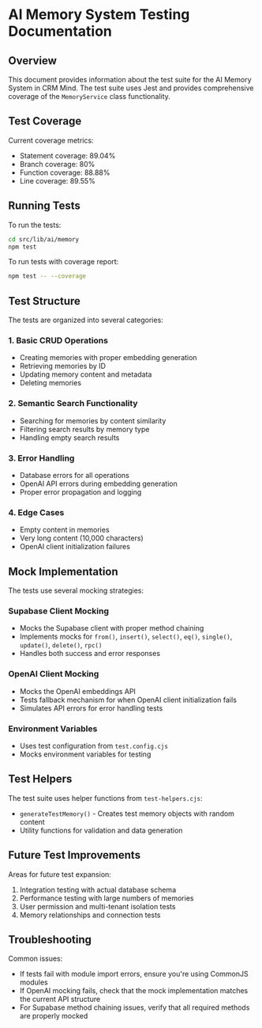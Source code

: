 # AI Memory System Testing Documentation

## Overview

This document provides information about the test suite for the AI Memory System in CRM Mind. The test suite uses Jest and provides comprehensive coverage of the `MemoryService` class functionality.

## Test Coverage

Current coverage metrics:
- Statement coverage: 89.04%
- Branch coverage: 80%
- Function coverage: 88.88%
- Line coverage: 89.55%

## Running Tests

To run the tests:

```bash
cd src/lib/ai/memory
npm test
```

To run tests with coverage report:

```bash
npm test -- --coverage
```

## Test Structure

The tests are organized into several categories:

### 1. Basic CRUD Operations
- Creating memories with proper embedding generation
- Retrieving memories by ID
- Updating memory content and metadata
- Deleting memories

### 2. Semantic Search Functionality
- Searching for memories by content similarity
- Filtering search results by memory type
- Handling empty search results

### 3. Error Handling
- Database errors for all operations
- OpenAI API errors during embedding generation
- Proper error propagation and logging

### 4. Edge Cases
- Empty content in memories
- Very long content (10,000 characters)
- OpenAI client initialization failures

## Mock Implementation

The tests use several mocking strategies:

### Supabase Client Mocking
- Mocks the Supabase client with proper method chaining
- Implements mocks for `from()`, `insert()`, `select()`, `eq()`, `single()`, `update()`, `delete()`, `rpc()`
- Handles both success and error responses

### OpenAI Client Mocking
- Mocks the OpenAI embeddings API
- Tests fallback mechanism for when OpenAI client initialization fails
- Simulates API errors for error handling tests

### Environment Variables
- Uses test configuration from `test.config.cjs`
- Mocks environment variables for testing

## Test Helpers

The test suite uses helper functions from `test-helpers.cjs`:
- `generateTestMemory()` - Creates test memory objects with random content
- Utility functions for validation and data generation

## Future Test Improvements

Areas for future test expansion:
1. Integration testing with actual database schema
2. Performance testing with large numbers of memories
3. User permission and multi-tenant isolation tests
4. Memory relationships and connection tests

## Troubleshooting

Common issues:
- If tests fail with module import errors, ensure you're using CommonJS modules
- If OpenAI mocking fails, check that the mock implementation matches the current API structure
- For Supabase method chaining issues, verify that all required methods are properly mocked
